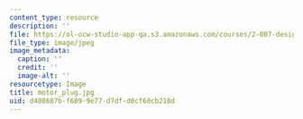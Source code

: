 ```yaml
---
content_type: resource
description: ''
file: https://ol-ocw-studio-app-qa.s3.amazonaws.com/courses/2-007-design-and-manufacturing-i-spring-2009/d408687bf6899e77d7dfd0cf60cb218d_motor_plug.jpg
file_type: image/jpeg
image_metadata:
  caption: ''
  credit: ''
  image-alt: ''
resourcetype: Image
title: motor_plug.jpg
uid: d408687b-f689-9e77-d7df-d0cf60cb218d
---
```

